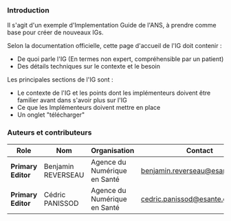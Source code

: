 ### Introduction

Il s'agit d'un exemple d'Implementation Guide de l'ANS, à prendre comme base pour créer de nouveaux IGs. 

Selon la documentation officielle, cette page d'accueil de l'IG doit contenir :
* De quoi parle l'IG (En termes non expert, compréhensible par un patient)
* Des détails techniques sur le contexte et le besoin


Les principales sections de l'IG  sont :
* Le contexte de l'IG et les points dont les implémenteurs doivent être familier avant dans s'avoir plus sur l'IG
* Ce que les Implémenteurs doivent mettre en place
* Un onglet "télécharger"


### Auteurs et contributeurs

| Role  | Nom | Organisation | Contact |
| --- | --- | --- | --- |
| **Primary Editor** | Benjamin REVERSEAU | Agence du Numérique en Santé | benjamin.reverseau@esante.gouv.fr |
| **Primary Editor** | Cédric PANISSOD | Agence du Numérique en Santé | cedric.panissod@esante.gouv.fr |